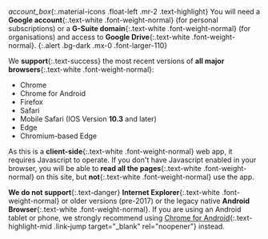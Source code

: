 _account_box_{:.material-icons .float-left .mr-2 .text-highlight} You will need a __Google account__{:.text-white .font-weight-normal} (for personal subscriptions) or a __G-Suite domain__{:.text-white .font-weight-normal} (for organisations) and access to __Google Drive__{:.text-white .font-weight-normal}.
{:.alert .bg-dark .mx-0 .font-larger-110}

We __support__{:.text-success} the most recent versions of __all major browsers__{:.text-white .font-weight-normal}:

- Chrome
- Chrome for Android
- Firefox
- Safari
- Mobile Safari (IOS Version __10.3__ and later)
- Edge
- Chromium-based Edge

As this is a __client-side__{:.text-white .font-weight-normal} web app, it requires Javascript to operate. If you don't have Javascript enabled in your browser, you will be able to __read all the pages__{:.text-white .font-weight-normal} on this site, but __not__{:.text-white .font-weight-normal} use the app.

__We do not support__{:.text-danger} __Internet Explorer__{:.text-white .font-weight-normal} or older versions (pre-2017) or the legacy native __Android Browser__{:.text-white .font-weight-normal}. If you are using an Android tablet or phone, we strongly recommend using [Chrome for Android](https://play.google.com/store/apps/details?id=com.android.chrome){:.text-highlight-mid .link-jump target="_blank" rel="noopener"} instead.